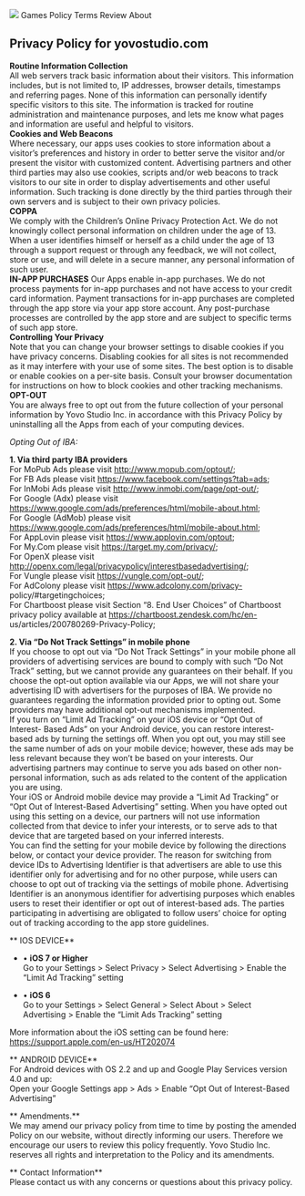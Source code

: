 ![](https://yovogames.com/distr/images/logo/yovo_logo.png) Games Policy Terms
Review About

## Privacy Policy for yovostudio.com

**Routine Information Collection**  
All web servers track basic information about their visitors. This information
includes, but is not limited to, IP addresses, browser details, timestamps and
referring pages. None of this information can personally identify specific
visitors to this site. The information is tracked for routine administration
and maintenance purposes, and lets me know what pages and information are
useful and helpful to visitors.  
 **Cookies and Web Beacons**  
Where necessary, our apps uses cookies to store information about a visitor’s
preferences and history in order to better serve the visitor and/or present
the visitor with customized content. Advertising partners and other third
parties may also use cookies, scripts and/or web beacons to track visitors to
our site in order to display advertisements and other useful information. Such
tracking is done directly by the third parties through their own servers and
is subject to their own privacy policies.  
 **COPPA**  
We comply with the Children’s Online Privacy Protection Act. We do not
knowingly collect personal information on children under the age of 13. When a
user identifies himself or herself as a child under the age of 13 through a
support request or through any feedback, we will not collect, store or use,
and will delete in a secure manner, any personal information of such user.  
 **IN-APP PURCHASES** Our Apps enable in-app purchases. We do not process
payments for in-app purchases and not have access to your credit card
information. Payment transactions for in-app purchases are completed through
the app store via your app store account. Any post-purchase processes are
controlled by the app store and are subject to specific terms of such app
store.  
 **Controlling Your Privacy**  
Note that you can change your browser settings to disable cookies if you have
privacy concerns. Disabling cookies for all sites is not recommended as it may
interfere with your use of some sites. The best option is to disable or enable
cookies on a per-site basis. Consult your browser documentation for
instructions on how to block cookies and other tracking mechanisms.  
 **OPT-OUT**  
You are always free to opt out from the future collection of your personal
information by Yovo Studio Inc. in accordance with this Privacy Policy by
uninstalling all the Apps from each of your computing devices.

_Opting Out of IBA:_

**1\. Via third party IBA providers**  
For MoPub Ads please visit http://www.mopub.com/optout/;  
For FB Ads please visit https://www.facebook.com/settings?tab=ads;  
For InMobi Ads please visit http://www.inmobi.com/page/opt-out/;  
For Google (Adx) please visit
https://www.google.com/ads/preferences/html/mobile-about.html;  
For Google (AdMob) please visit
https://www.google.com/ads/preferences/html/mobile-about.html;  
For AppLovin please visit https://www.applovin.com/optout;  
For My.Com please visit https://target.my.com/privacy/;  
For OpenX please visit
http://openx.com/legal/privacypolicy/interestbasedadvertising/;  
For Vungle please visit https://vungle.com/opt-out/;  
For AdColony please visit https://www.adcolony.com/privacy-
policy/#targetingchoices;  
For Chartboost please visit Section “8. End User Choices” of Chartboost
privacy policy available at https://chartboost.zendesk.com/hc/en-
us/articles/200780269-Privacy-Policy;

**2\. Via “Do Not Track Settings” in mobile phone**  
If you choose to opt out via “Do Not Track Settings” in your mobile phone all
providers of advertising services are bound to comply with such “Do Not Track”
setting, but we cannot provide any guarantees on their behalf. If you choose
the opt-out option available via our Apps, we will not share your advertising
ID with advertisers for the purposes of IBA. We provide no guarantees
regarding the information provided prior to opting out. Some providers may
have additional opt-out mechanisms implemented.  
If you turn on “Limit Ad Tracking” on your iOS device or “Opt Out of Interest-
Based Ads” on your Android device, you can restore interest-based ads by
turning the settings off. When you opt out, you may still see the same number
of ads on your mobile device; however, these ads may be less relevant because
they won’t be based on your interests. Our advertising partners may continue
to serve you ads based on other non-personal information, such as ads related
to the content of the application you are using.  
Your iOS or Android mobile device may provide a “Limit Ad Tracking” or “Opt
Out of Interest-Based Advertising” setting. When you have opted out using this
setting on a device, our partners will not use information collected from that
device to infer your interests, or to serve ads to that device that are
targeted based on your inferred interests.  
You can find the setting for your mobile device by following the directions
below, or contact your device provider. The reason for switching from device
IDs to Advertising Identifier is that advertisers are able to use this
identifier only for advertising and for no other purpose, while users can
choose to opt out of tracking via the settings of mobile phone. Advertising
Identifier is an anonymous identifier for advertising purposes which enables
users to reset their identifier or opt out of interest-based ads. The parties
participating in advertising are obligated to follow users’ choice for opting
out of tracking according to the app store guidelines.

**  IOS DEVICE**  

  * •   **iOS 7 or Higher**  
Go to your Settings > Select Privacy > Select Advertising > Enable the “Limit
Ad Tracking” setting

  * •   **iOS 6**  
Go to your Settings > Select General > Select About > Select Advertising >
Enable the “Limit Ads Tracking” setting

More information about the iOS setting can be found here:
https://support.apple.com/en-us/HT202074

**  ANDROID DEVICE**  
For Android devices with OS 2.2 and up and Google Play Services version 4.0
and up:  
Open your Google Settings app > Ads > Enable “Opt Out of Interest-Based
Advertising”

**  Amendments.**  
We may amend our privacy policy from time to time by posting the amended
Policy on our website, without directly informing our users. Therefore we
encourage our users to review this policy frequently. Yovo Studio Inc.
reserves all rights and interpretation to the Policy and its amendments.

**  Contact Information**  
Please contact us with any concerns or questions about this privacy policy.

